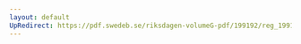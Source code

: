 ```yaml
---
layout: default
UpRedirect: https://pdf.swedeb.se/riksdagen-volumeG-pdf/199192/reg_199192/reg_199192_0905.pdf
---
```

